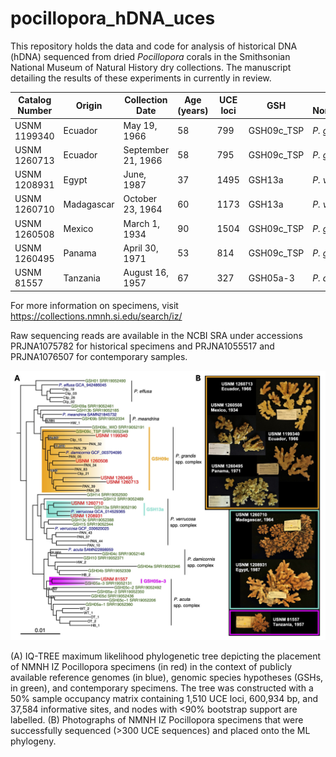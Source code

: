 # pocillopora_hDNA_uces

This repository holds the data and code for analysis of historical DNA (hDNA) sequenced from dried *Pocillopora* corals in the Smithsonian National Museum of Natural History dry collections. The manuscript detailing the results of these experiments in currently in review.


Catalog Number | Origin | Collection Date | Age (years) | UCE loci | GSH | Current Nomenclature |
|--------------|---------|-----------------|-------------|----------|-----|----------------------|
USNM 1199340 | Ecuador | May 19, 1966 | 58 | 799 | GSH09c_TSP | *P. grandis* |
USNM 1260713 | Ecuador | September 21, 1966 | 58 | 795 | GSH09c_TSP | *P. grandis* |
USNM 1208931 | Egypt | June, 1987 | 37 | 1495 | GSH13a | *P. verrucosa* |
USNM 1260710 | Madagascar | October 23, 1964 | 60 | 1173 | GSH13a | *P. verrucosa* |
USNM 1260508 | Mexico | March 1, 1934 | 90 | 1504 | GSH09c_TSP | *P. grandis* |
USNM 1260495 | Panama | April 30, 1971 | 53 | 814 | GSH09c_TSP | *P. grandis* |
USNM 81557 | Tanzania | August 16, 1957 | 67 | 327 | GSH05a-3 | *P. acuta* |

For more information on specimens, visit https://collections.nmnh.si.edu/search/iz/

Raw sequencing reads are available in the NCBI SRA under accessions PRJNA1075782 for historical specimens and PRJNA1055517 and PRJNA1076507 for contemporary samples. 

![**Fig. 2: UCE target enrichment sequencing enables phylogenetic analysis of dry USNM voucher specimens. **](./images/figure2_github.jpeg) 

(A) IQ-TREE maximum likelihood phylogenetic tree depicting the placement of NMNH IZ Pocillopora specimens (in red) in the context of publicly available reference genomes (in blue), genomic species hypotheses (GSHs, in green), and contemporary specimens. The tree was constructed with a 50% sample occupancy matrix containing 1,510 UCE loci, 600,934 bp, and 37,584 informative sites, and nodes with <90% bootstrap support are labelled. 
(B) Photographs of NMNH IZ Pocillopora specimens that were successfully sequenced (>300 UCE sequences) and placed onto the ML phylogeny. 
